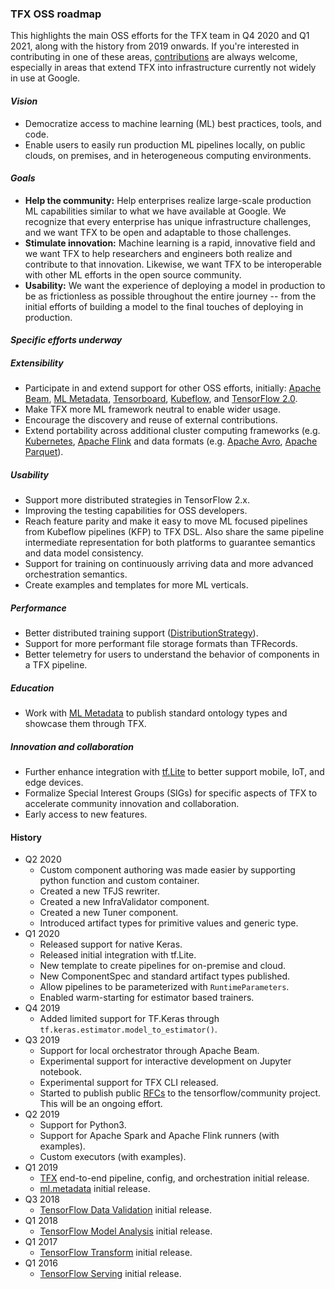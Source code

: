 ### TFX OSS roadmap
This highlights the main OSS efforts for the TFX team in Q4 2020 and Q1 2021,
along with the history from 2019 onwards. If you're interested in contributing
in one of these areas,
[contributions](https://github.com/tensorflow/tfx/blob/master/CONTRIBUTING.md)
are always welcome, especially in areas that extend TFX into infrastructure
currently not widely in use at Google.

#### _Vision_
*   Democratize access to machine learning (ML) best practices, tools, and code.
*   Enable users to easily run production ML pipelines locally, on public
    clouds, on premises, and in heterogeneous computing environments.

#### _Goals_
*   **Help the community:** Help enterprises realize large-scale production ML
capabilities similar to what we have available at Google.  We recognize that
every enterprise has unique infrastructure challenges, and we want TFX to be
open and adaptable to those challenges.
*   **Stimulate innovation:** Machine learning is a rapid, innovative field and
we want TFX to help researchers and engineers both realize and contribute to
that innovation.  Likewise, we want TFX to be interoperable with other ML
efforts in the open source community.
*   **Usability:** We want the experience of deploying a model in production to
be as frictionless as possible throughout the entire journey -- from the initial
efforts of building a model to the final touches of deploying in production.

#### _Specific efforts underway_

##### Extensibility
*   Participate in and extend support for other OSS efforts, initially:
[Apache Beam](https://beam.apache.org/),
[ML Metadata](https://www.tensorflow.org/tfx/guide/mlmd),
[Tensorboard](https://www.tensorflow.org/tfx/guide/mlmd),
[Kubeflow](https://www.kubeflow.org/), and
[TensorFlow 2.0](https://www.tensorflow.org/versions/r2.0/api_docs/).
*   Make TFX more ML framework neutral to enable wider usage.
*   Encourage the discovery and reuse of external contributions.
*   Extend portability across additional cluster computing frameworks (e.g.
[Kubernetes](https://kubernetes.io/), [Apache Flink](https://flink.apache.org/)
and data formats (e.g. [Apache Avro](https://avro.apache.org/),
[Apache Parquet](https://parquet.apache.org/)).

##### Usability
*   Support more distributed strategies in TensorFlow 2.x.
*   Improving the testing capabilities for OSS developers.
*   Reach feature parity and make it easy to move ML focused pipelines from
    Kubeflow pipelines (KFP) to TFX DSL. Also share the same pipeline
    intermediate representation for both platforms to guarantee semantics and
    data model consistency.
*   Support for training on continuously arriving data and more advanced
    orchestration semantics.
*   Create examples and templates for more ML verticals.

##### Performance
*   Better distributed training support
([DistributionStrategy](https://www.tensorflow.org/guide/distribute_strategy)).
*   Support for more performant file storage formats than TFRecords.
*   Better telemetry for users to understand the behavior of components in a
TFX pipeline.

##### Education
*   Work with [ML Metadata](https://www.tensorflow.org/tfx/guide/mlmd) to
    publish standard ontology types and showcase them through TFX.

##### Innovation and collaboration
*   Further enhance integration with [tf.Lite](https://www.tensorflow.org/lite/)
to better support mobile, IoT, and edge devices.
*   Formalize Special Interest Groups (SIGs) for specific aspects of TFX to
accelerate community innovation and collaboration.
*   Early access to new features.

#### History
*   Q2 2020
    *   Custom component authoring was made easier by supporting python function
        and custom container.
    *   Created a new TFJS rewriter.
    *   Created a new InfraValidator component.
    *   Created a new Tuner component.
    *   Introduced artifact types for primitive values and generic type.
*   Q1 2020
    *   Released support for native Keras.
    *   Released initial integration with tf.Lite.
    *   New template to create pipelines for on-premise and cloud.
    *   New ComponentSpec and standard artifact types published.
    *   Allow pipelines to be parameterized with `RuntimeParameters`.
    *   Enabled warm-starting for estimator based trainers.
*   Q4 2019
    *   Added limited support for TF.Keras through
        `tf.keras.estimator.model_to_estimator()`.
*   Q3 2019
    *   Support for local orchestrator through Apache Beam.
    *   Experimental support for interactive development on Jupyter notebook.
    *   Experimental support for TFX CLI released.
    *   Started to publish public [RFCs](
        https://github.com/tensorflow/community/tree/master/rfcs)
        to the tensorflow/community project. This will be an ongoing effort.
*   Q2 2019
    *   Support for Python3.
    *   Support for Apache Spark and Apache Flink runners (with examples).
    *   Custom executors (with examples).
*   Q1 2019
    *   [TFX](https://www.tensorflow.org/tfx/guide) end-to-end pipeline,
config, and orchestration initial release.
    *   [ml.metadata](https://www.tensorflow.org/tfx/guide/mlmd) initial
release.
*   Q3 2018
    *   [TensorFlow Data Validation](https://www.tensorflow.org/tfx/guide/tfdv)
initial release.
*   Q1 2018
    *   [TensorFlow Model Analysis](https://www.tensorflow.org/tfx/guide/tfma)
initial release.
*   Q1 2017
    *   [TensorFlow Transform](https://www.tensorflow.org/tfx/guide/tft)
initial release.
*   Q1 2016
    *   [TensorFlow Serving](https://www.tensorflow.org/tfx/guide/serving)
initial release.
